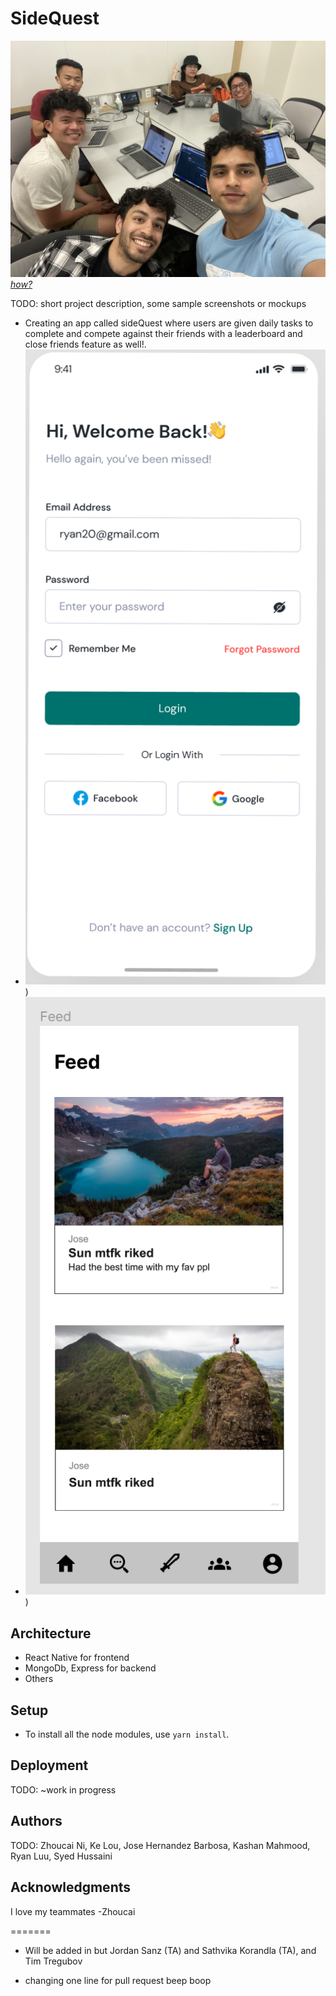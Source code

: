 # SideQuest


![Team Photo](groupimage.jpeg)
[*how?*](https://docs.github.com/en/repositories/managing-your-repositorys-settings-and-features/customizing-your-repository/about-readmes#relative-links-and-image-paths-in-readme-files)

TODO: short project description, some sample screenshots or mockups
- Creating an app called sideQuest where users are given daily tasks to complete and compete against their friends with
a leaderboard and close friends feature as well!. 
- ![loginscreen](loginscreen.png))
- ![feed](feedpage.png))


## Architecture

- React Native for frontend 
- MongoDb, Express for backend
- Others

## Setup
- To install all the node modules, use `yarn install`.

## Deployment

TODO: ~work in progress 

## Authors

TODO: Zhoucai Ni, Ke Lou, Jose Hernandez Barbosa, Kashan Mahmood, Ryan Luu, Syed Hussaini

## Acknowledgments
I love my teammates -Zhoucai

=======
- Will be added in but Jordan Sanz (TA) and Sathvika Korandla (TA), and Tim Tregubov

- changing one line for pull request beep boop